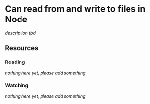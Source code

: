 # Can read from and write to files in Node

_description tbd_

## Resources

### Reading

_nothing here yet, please add something_

### Watching

_nothing here yet, please add something_
